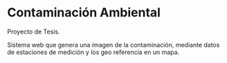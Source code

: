 # Contaminación Ambiental
Proyecto de Tesis.

Sistema web que genera una imagen de la contaminación, mediante datos de estaciones de medición  y los  geo referencia en un mapa.

